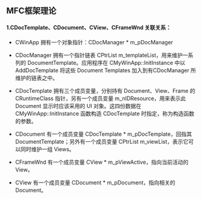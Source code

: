 ## MFC框架理论

#### 1.CDocTemplate、CDocument、CView、CFrameWnd 关联关系：

* CWinApp 拥有一个对象指针：CDocManager * m_pDocManager 

* CDocManager 拥有一个指针链表 CPtrList m_templateList，用来维护一系列的 DocumentTemplate。应用程序在 CMyWinApp::InitInstance 中以 AddDocTemplate 将这些 Document Templates 加入到有CDocManager 所维护的链表之中。
* CDocTemplate 拥有三个成员变量，分别持有 Document、View、Frame 的 CRuntimeClass 指针，另有一个成员变量 m_nIDResource，用来表示此 Document 显示时应该采用的 UI 对象。这四份数据在CMyWinApp::InitInstance 函数构造 CDocTemplate 时指定，称为构造函数的参数。
* CDocument 有一个成员变量 CDocTemplate * m_pDocTemplate，回指其 DocumentTemplate；另外有一个成员变量 CPtrList m_viewList，表示它可以同时维护一组 Views。
* CFrameWnd 有一个成员变量 CView * m_pViewActive，指向当前活动的 View。
* CView 有一个成员变量 CDocument * m_pDocument，指向相关的Document。